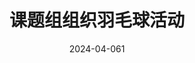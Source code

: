 ---
# Files in this folder represent a Widget Page
type: widget_page

title: "课题组组织羽毛球活动"

# Authors
# If you created a profile for a user (e.g. the default `admin` user), write the username (folder name) here
# and it will be replaced with their full name and linked to their profile.
authors:
- Yingming Qu

date: "2024-04-061"

# Summary. An optional shortened abstract.
summary: 课题组组织羽毛球活动欢送毕业生

tags: [News]

# Display this page in the Featured widget?
featured: true

# Custom links (uncomment lines below)
# links:
# - name: Custom Link
url_pdf: ''
url_code: ''
url_dataset: ''
url_poster: ''
url_project: ''
url_slides: ''
url_source: ''
url_video: ''

# Featured image
# To use, add an image named `featured.jpg/png` to your page's folder.
image:
  caption: ''
  focal_point: ""
  preview_only: false
---